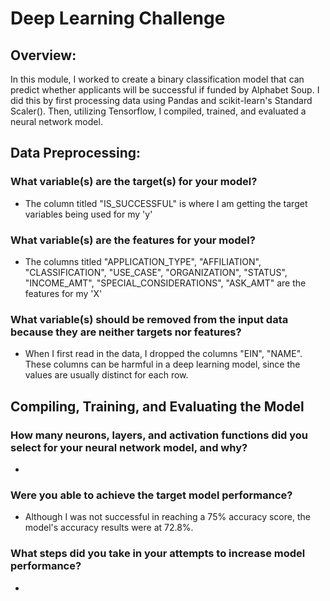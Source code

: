 # Deep Learning Challenge

## Overview:
In this module, I worked to create a binary classification model that can predict whether applicants will be successful if funded by Alphabet Soup.
I did this by first processing data using Pandas and scikit-learn's Standard Scaler(). Then, utilizing Tensorflow, I compiled, trained, and evaluated a neural network model.

## Data Preprocessing:
### What variable(s) are the target(s) for your model?
- The column titled "IS_SUCCESSFUL" is where I am getting the target variables being used for my 'y'
### What variable(s) are the features for your model?
- The columns titled "APPLICATION_TYPE", "AFFILIATION", "CLASSIFICATION", "USE_CASE", "ORGANIZATION", "STATUS", "INCOME_AMT", "SPECIAL_CONSIDERATIONS", "ASK_AMT" are the features for my 'X'
### What variable(s) should be removed from the input data because they are neither targets nor features?
- When I first read in the data, I dropped the columns "EIN", "NAME". These columns can be harmful in a deep learning model, since the values are usually distinct for each row.

## Compiling, Training, and Evaluating the Model
### How many neurons, layers, and activation functions did you select for your neural network model, and why?
- 
### Were you able to achieve the target model performance?
- Although I was not successful in reaching a 75% accuracy score, the model's accuracy results were at 72.8%.
### What steps did you take in your attempts to increase model performance?
- 
